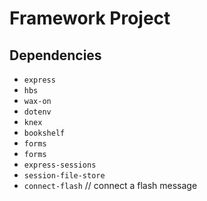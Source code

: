 # Framework Project

## Dependencies
* `express`
* `hbs`
* `wax-on`
* `dotenv`
* `knex`
* `bookshelf`
* `forms`
* `forms`
* `express-sessions`
* `session-file-store`
* `connect-flash`  // connect a flash message
